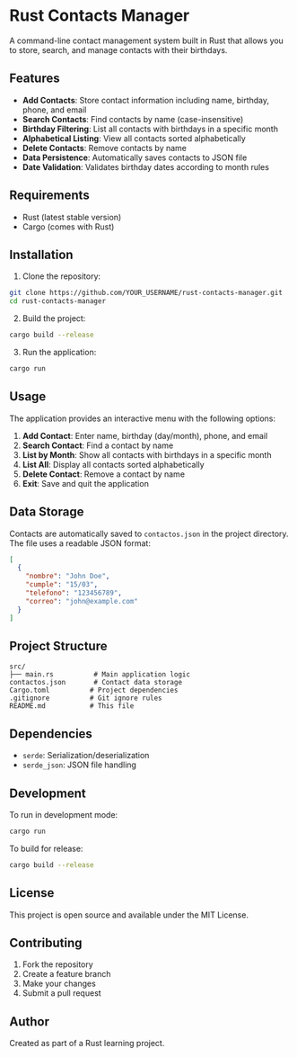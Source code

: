 # Rust Contacts Manager

A command-line contact management system built in Rust that allows you to store, search, and manage contacts with their birthdays.

## Features

- **Add Contacts**: Store contact information including name, birthday, phone, and email
- **Search Contacts**: Find contacts by name (case-insensitive)
- **Birthday Filtering**: List all contacts with birthdays in a specific month
- **Alphabetical Listing**: View all contacts sorted alphabetically
- **Delete Contacts**: Remove contacts by name
- **Data Persistence**: Automatically saves contacts to JSON file
- **Date Validation**: Validates birthday dates according to month rules

## Requirements

- Rust (latest stable version)
- Cargo (comes with Rust)

## Installation

1. Clone the repository:
```bash
git clone https://github.com/YOUR_USERNAME/rust-contacts-manager.git
cd rust-contacts-manager
```

2. Build the project:
```bash
cargo build --release
```

3. Run the application:
```bash
cargo run
```

## Usage

The application provides an interactive menu with the following options:

1. **Add Contact**: Enter name, birthday (day/month), phone, and email
2. **Search Contact**: Find a contact by name
3. **List by Month**: Show all contacts with birthdays in a specific month
4. **List All**: Display all contacts sorted alphabetically
5. **Delete Contact**: Remove a contact by name
6. **Exit**: Save and quit the application

## Data Storage

Contacts are automatically saved to `contactos.json` in the project directory. The file uses a readable JSON format:

```json
[
  {
    "nombre": "John Doe",
    "cumple": "15/03",
    "telefono": "123456789",
    "correo": "john@example.com"
  }
]
```

## Project Structure

```
src/
├── main.rs          # Main application logic
contactos.json       # Contact data storage
Cargo.toml          # Project dependencies
.gitignore          # Git ignore rules
README.md           # This file
```

## Dependencies

- `serde`: Serialization/deserialization
- `serde_json`: JSON file handling

## Development

To run in development mode:
```bash
cargo run
```

To build for release:
```bash
cargo build --release
```

## License

This project is open source and available under the MIT License.

## Contributing

1. Fork the repository
2. Create a feature branch
3. Make your changes
4. Submit a pull request

## Author

Created as part of a Rust learning project. 